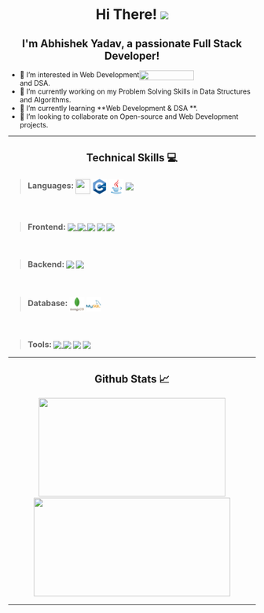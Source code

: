 <div align="center"><h1> Hi There! <img src="https://media.tenor.com/images/f580b40a349dcb2d7cb93573e2329061/tenor.gif" width="50"/>
</h1>
<h2>I'm Abhishek Yadav, a passionate Full Stack Developer!</h2></div>
<img src="https://imgur.com/Z9n1y5S.gif" height=47% width=47% align="right">

- 👀 I’m interested in Web Development and DSA.
- 🔭 I’m currently working on my Problem Solving Skills in Data Structures and Algorithms.
- 🌱 I’m currently learning **Web Development & DSA **.
- 💞️ I’m looking to collaborate on Open-source and Web Development projects.

***

<!--Technical skills-->
<div align="center"><h2> Technical Skills 💻 </h2> </div>

> ### Languages: <a href="https://www.cprogramming.com/"><img align="center" src="https://upload.wikimedia.org/wikipedia/commons/thumb/1/18/C_Programming_Language.svg/380px-C_Programming_Language.svg.png" width="30" height="30"/></a> <a href="https://www.w3schools.com/cpp/"><img align="center" src="https://raw.githubusercontent.com/devicons/devicon/master/icons/cplusplus/cplusplus-original.svg" alt="cplusplus" width="30" height="30"/></a> <a href="https://www.java.com"><img align="center" src="https://raw.githubusercontent.com/devicons/devicon/master/icons/java/java-original.svg" alt="java" width="30" height="30"/></a> <a href="https://www.javascript.com"><img align="center" src="https://img.icons8.com/color/30/4a90e2/javascript--v1.png"/></a>

<br />

> ### Frontend: <a href="https://developer.mozilla.org/en-US/docs/Web/html"><img align="center"  src="https://img.icons8.com/color/30/000000/html-5--v1.png"/></a><a href="https://developer.mozilla.org/en-US/docs/Web/css"> <img align="center" src="https://img.icons8.com/color/30/000000/css3.png"/></a><a href="https://react.dev/"> <img align="center" src="https://img.icons8.com/officel/30/000000/react.png"/></a> <a href="https://getbootstrap.com/"> <img align="center" src="https://img.icons8.com/color/30/000000/bootstrap.png"/></a> <a href="https://tailwindcss.com/"> <img align="center" src="https://img.icons8.com/fluency/30/000000/tailwind_css.png"/></a>

<br />

>### Backend: <a href="https://nodejs.org/"> <img align="center" src="https://img.icons8.com/color/30/000000/nodejs.png"/></a> <a href="https://expressjs.com/"> <img align="center" src="https://img.icons8.com/fluency/30/000000/express-js.png"/></a>

<br />

> ### Database: <a href="https://www.mongodb.com/"> <img align="center" src="https://raw.githubusercontent.com/devicons/devicon/master/icons/mongodb/mongodb-original-wordmark.svg" width="30" height="30"/></a> <a href="https://www.mysql.com/"> <img align="center" src="https://raw.githubusercontent.com/devicons/devicon/master/icons/mysql/mysql-original-wordmark.svg" width="30" height="30"/></a>

<br />

> ### Tools: <a> <img align="center" src="https://img.icons8.com/fluency/30/000000/github.png"/></a><a href="https://code.visualstudio.com/"> <img align="center" src="https://img.icons8.com/fluency/30/000000/visual-studio-code-2019.png"/></a> <a href="https://www.postman.com/"> <img align="center" src="https://img.icons8.com/fluency/30/000000/postman-api.png"/></a> <a href="https://www.npmjs.com/"> <img align="center" src="https://img.icons8.com/color/30/000000/npm.png"/></a>

***

<!--Github Stats-->
<div align="center"><h2>Github Stats 📈 </h2>
<p align="center">
<img height="200px" width="380px" src="https://github-readme-stats.vercel.app/api?username=abhisheky696&show_icons=true&theme=midnight-purple" />    
<img height="200px" width="400px" src="https://github-readme-streak-stats.herokuapp.com/?user=abhisheky696&show_icons=true&theme=midnight-purple" />
<p/>

---
